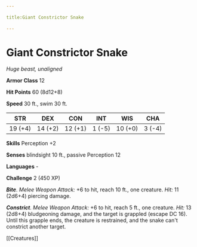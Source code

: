 --- 
title:Giant Constrictor Snake 
---
# Giant Constrictor Snake

*Huge beast, unaligned*

**Armor Class** 12

**Hit Points** 60 (8d12+8)

**Speed** 30 ft., swim 30 ft.

| STR     | DEX     | CON     | INT    | WIS     | CHA    |
|---------|---------|---------|--------|---------|--------|
| 19 (+4) | 14 (+2) | 12 (+1) | 1 (-5) | 10 (+0) | 3 (-4) |

**Skills** Perception +2

**Senses** blindsight 10 ft., passive Perception 12

**Languages** -

**Challenge** 2 (450 XP)


***Bite***. *Melee Weapon Attack:* +6 to hit, reach 10 ft., one creature. *Hit:* 11 (2d6+4) piercing damage.

***Constrict***. *Melee Weapon Attack:* +6 to hit, reach 5 ft., one creature. *Hit:* 13 (2d8+4) bludgeoning damage, and the target is grappled (escape DC 16). Until this grapple ends, the creature is restrained, and the snake can't constrict another target.


[[Creatures]]
